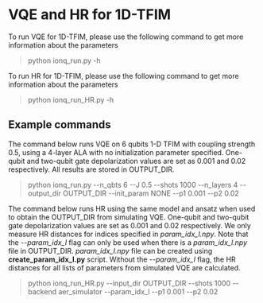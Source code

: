 # VQE and HR for 1D-TFIM
To run VQE for 1D-TFIM, please use the following command to get more information about the parameters
> python ionq_run.py -h

To run HR for 1D-TFIM, please use the following command to get more information about the parameters
> python ionq_run_HR.py -h

## Example commands

The command below runs VQE on 6 qubits 1-D TFIM with coupling strength 0.5, using a 4-layer ALA with no initialization parameter specified.
One-qubit and two-qubit gate depolarization values are set as 0.001 and 0.02 respectively.
All results are stored in OUTPUT_DIR.

> python ionq_run.py --n_qbts 6 --J 0.5 --shots 1000 --n_layers 4 --output_dir OUTPUT_DIR --init_param NONE --p1 0.001 --p2 0.02

The command below runs HR using the same model and ansatz when used to obtain the OUTPUT_DIR from simulating VQE.
One-qubit and two-qubit gate depolarization values are set as 0.001 and 0.02 respectively.
We only measure HR distances for indices specified in *param_idx_l.npy*.
Note that the *--param_idx_l* flag can only be used when there is a *param_idx_l.npy* file in OUTPUT_DIR.
*param_idx_l.npy* file can be created using **create_param_idx_l.py** script.
Without the *--param_idx_l* flag, the HR distances for all lists of parameters from simulated VQE are calculated.

> python ionq_run_HR.py --input_dir OUTPUT_DIR --shots 1000 --backend aer_simulator --param_idx_l --p1 0.001 --p2 0.02 
